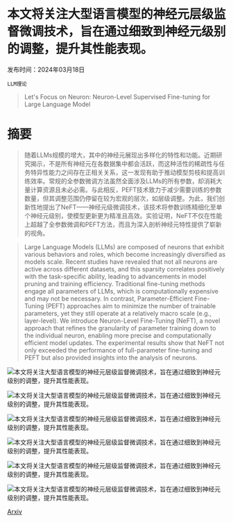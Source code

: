 # 本文将关注大型语言模型的神经元层级监督微调技术，旨在通过细致到神经元级别的调整，提升其性能表现。

发布时间：2024年03月18日

`LLM理论`

> Let's Focus on Neuron: Neuron-Level Supervised Fine-tuning for Large Language Model

# 摘要

> 随着LLMs规模的增大，其中的神经元展现出多样化的特性和功能。近期研究揭示，不是所有神经元在各数据集中都会活跃，而这种活性的稀疏性与任务特异性能力之间存在正相关关系，这一发现有助于推动模型剪枝和提高训练效率。常规的全参数微调方法虽然全面涉及LLMs的所有参数，却消耗大量计算资源且未必必需。与此相反，PEFT技术致力于减少需要训练的参数数量，但其调整范围仍停留在较为宏观的层次，如层级调整。为此，我们创新性地提出了NeFT——神经元级微调技术，该技术将参数训练精细化至单个神经元级别，使模型更新更为精准且高效。实验证明，NeFT不仅在性能上超越了全参数微调和PEFT方法，而且为深入剖析神经元特性提供了崭新的视角。

> Large Language Models (LLMs) are composed of neurons that exhibit various behaviors and roles, which become increasingly diversified as models scale. Recent studies have revealed that not all neurons are active across different datasets, and this sparsity correlates positively with the task-specific ability, leading to advancements in model pruning and training efficiency. Traditional fine-tuning methods engage all parameters of LLMs, which is computationally expensive and may not be necessary. In contrast, Parameter-Efficient Fine-Tuning (PEFT) approaches aim to minimize the number of trainable parameters, yet they still operate at a relatively macro scale (e.g., layer-level). We introduce Neuron-Level Fine-Tuning (NeFT), a novel approach that refines the granularity of parameter training down to the individual neuron, enabling more precise and computationally efficient model updates. The experimental results show that NeFT not only exceeded the performance of full-parameter fine-tuning and PEFT but also provided insights into the analysis of neurons.

![本文将关注大型语言模型的神经元层级监督微调技术，旨在通过细致到神经元级别的调整，提升其性能表现。](../../../paper_images/2403.11621/x1.png)

![本文将关注大型语言模型的神经元层级监督微调技术，旨在通过细致到神经元级别的调整，提升其性能表现。](../../../paper_images/2403.11621/x2.png)

![本文将关注大型语言模型的神经元层级监督微调技术，旨在通过细致到神经元级别的调整，提升其性能表现。](../../../paper_images/2403.11621/x3.png)

![本文将关注大型语言模型的神经元层级监督微调技术，旨在通过细致到神经元级别的调整，提升其性能表现。](../../../paper_images/2403.11621/x4.png)

![本文将关注大型语言模型的神经元层级监督微调技术，旨在通过细致到神经元级别的调整，提升其性能表现。](../../../paper_images/2403.11621/x5.png)

![本文将关注大型语言模型的神经元层级监督微调技术，旨在通过细致到神经元级别的调整，提升其性能表现。](../../../paper_images/2403.11621/x6.png)

[Arxiv](https://arxiv.org/abs/2403.11621)